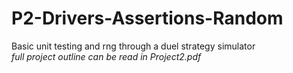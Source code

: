 # P2-Drivers-Assertions-Random
Basic unit testing and rng through a duel strategy simulator    
*full project outline can be read in Project2.pdf*